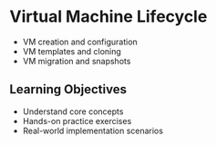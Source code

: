 # Virtual Machine Lifecycle
- VM creation and configuration
- VM templates and cloning
- VM migration and snapshots

## Learning Objectives
- Understand core concepts
- Hands-on practice exercises
- Real-world implementation scenarios
